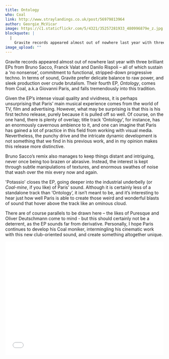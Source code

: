 ```yaml
---
title: Ontology
who: Coal
link: http://www.straylandings.co.uk/post/56979813964
author: Georgie_McVicar
image: https://c1.staticflickr.com/5/4321/35257281933_480996879e_z.jpg
blockquote: |
  |
    Gravite records appeared almost out of nowhere last year with three brilliant EPs from Bruno Sacco, Franck Valat and Danilo Rispoli – all of which sustain a ‘no nonsense’, commitment to functional, stripped-down progressive techno. In terms of sound, Gravite prefer delicate balance to raw power, and sleek production over crude brutalism. Their fourth EP, _Ontology_, comes from Coal, a.k.a Giovanni Paris, and falls tremendously into this tradition.
image_upload: ""
---
```

Gravite records appeared almost out of nowhere last year with three brilliant EPs from Bruno Sacco, Franck Valat and Danilo Rispoli – all of which sustain a ‘no nonsense’, commitment to functional, stripped-down progressive techno. In terms of sound, Gravite prefer delicate balance to raw power, and sleek production over crude brutalism. Their fourth EP, _Ontology_, comes from Coal, a.k.a Giovanni Paris, and falls tremendously into this tradition. 

Given the EP’s intense visual quality and vividness, it is perhaps unsurprising that Paris’ main musical experience comes from the world of TV, film and advertising. However, what may be surprising is that this is his first techno release, purely because it is pulled off so well. Of course, on the one hand, there is plenty of overlap; title track ‘Ontology’, for instance, has an enormously cavernous ambience to it, and one can imagine that Paris has gained a lot of practice in this field from working with visual media. Nevertheless, the punchy drive and the intricate dynamic development is not something that we find in his previous work, and in my opinion makes this release more distinctive.

Bruno Sacco’s remix also manages to keep things distant and intriguing, never once being too brazen or abrasive. Instead, the interest is kept through subtle manipulations of textures, and enormous swathes of noise that wash over the mix every now and again. 

'Potassio' closes the EP, going deeper into the industrial underbelly (or _Coal-mine_, if you like) of Paris’ sound. Although it is certainly less of a standalone track than ‘Ontology’, it isn’t meant to be, and it’s interesting to hear just how well Paris is able to create those weird and wonderful blasts of sound that hover above the track like an ominous cloud.

There are of course parallels to be drawn here – the likes of Puresque and Oliver Deutschmann come to mind - but this should certainly not be a deterrent, as the EP sounds far from derivative. Personally, I hope Paris continues to develop his Coal moniker, intermingling his cinematic work with this new club-oriented sound, and create something altogether unique.

<iframe frameborder="0" height="360" src="//www.youtube.com/embed/V26c1gn-VWg" width="100%"></iframe>